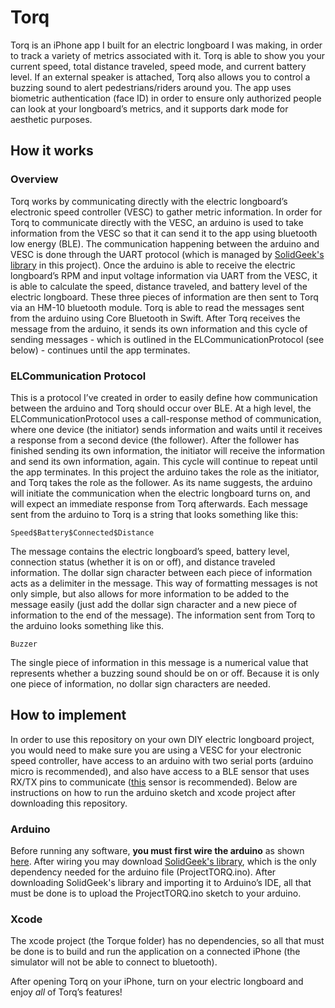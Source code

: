 # Torq
Torq is an iPhone app I built for an electric longboard I was making, in order to track a variety of metrics associated with it. Torq is able to show you your current speed, total distance traveled, speed mode, and current battery level. If an external speaker is attached, Torq also allows you to control a buzzing sound to alert pedestrians/riders around you. The app uses biometric authentication (face ID) in order to ensure only authorized people can look at your longboard’s metrics, and it supports dark mode for aesthetic purposes.

## How it works
### Overview
Torq works by communicating directly with the electric longboard’s electronic speed controller (VESC) to gather metric information. In order for Torq to communicate directly with the VESC, an arduino is used to take information from the VESC so that it can send it to the app using bluetooth low energy (BLE). The communication happening between the arduino and VESC is done through the UART protocol (which is managed by [SolidGeek's library](https://github.com/SolidGeek/VescUart) in this project). Once the arduino is able to receive the electric longboard’s RPM and input voltage information via UART from the VESC, it is able to calculate the speed, distance traveled, and battery level of the electric longboard. These three pieces of information are then sent to Torq via an HM-10 bluetooth module. Torq is able to read the messages sent from the arduino using Core Bluetooth in Swift. After Torq receives the message from the arduino, it sends its own information and this cycle of sending messages - which is outlined in the ELCommunicationProtocol (see below) - continues until the app terminates. 

### ELCommunication Protocol
This is a protocol I’ve created in order to easily define how communication between the arduino and Torq should occur over BLE. At a high level, the ELCommunicationProtocol uses a call-response method of communication, where one device (the initiator) sends information and waits until it receives a response from a second device (the follower). After the follower has finished sending its own information, the initiator will receive the information and send its own information, again. This cycle will continue to repeat until the app terminates. In this project the arduino takes the role as the initiator, and Torq takes the role as the follower. As its name suggests, the arduino will initiate the communication when the electric longboard turns on, and will expect an immediate response from Torq afterwards. Each message sent from the arduino to Torq is a string that looks something like this:

```Speed$Battery$Connected$Distance```

The message contains the electric longboard’s speed, battery level, connection status (whether it is on or off), and distance traveled information. The dollar sign character between each piece of information acts as a delimiter in the message. This way of formatting messages is not only simple, but also allows for more information to be added to the message easily (just add the dollar sign character and a new piece of information to the end of the message). The information sent from Torq to the arduino looks something like this.

```Buzzer```

The single piece of information in this message is a numerical value that represents whether a buzzing sound should be on or off.  Because it is only one piece of information, no dollar sign characters are needed.  

## How to implement
In order to use this repository on your own DIY electric longboard project, you would need to make sure you are using a VESC for your electronic speed controller, have access to an arduino with two serial ports (arduino micro is recommended), and also have access to a BLE sensor that uses RX/TX pins to communicate ([this](https://www.amazon.com/DSD-TECH-Bluetooth-iBeacon-Arduino/dp/B06WGZB2N4/ref=sr_1_1_sspa?dchild=1&keywords=dsd+tech+hm-10&qid=1609039395&s=electronics&sr=1-1-spons&psc=1&spLa=ZW5jcnlwdGVkUXVhbGlmaWVyPUExQVRTVzdHWkhSQjFRJmVuY3J5cHRlZElkPUEwMjI3MjA3TzhPOUpMREtKRTVPJmVuY3J5cHRlZEFkSWQ9QTA2OTcyODkzMzdSV0FSMkhKRkdLJndpZGdldE5hbWU9c3BfYXRmJmFjdGlvbj1jbGlja1JlZGlyZWN0JmRvTm90TG9nQ2xpY2s9dHJ1ZQ==) sensor is recommended). Below are instructions on how to run the arduino sketch and xcode project after downloading this repository.

### Arduino
Before running any software, **you must first wire the arduino** as shown [here](/ArduinoWiring.png). After wiring you may download [SolidGeek's library](https://github.com/SolidGeek/VescUart), which is the only dependency needed for the arduino file (ProjectTORQ.ino). After downloading SolidGeek's library and importing it to Arduino’s IDE, all that must be done is to upload the ProjectTORQ.ino sketch to your arduino. 

### Xcode
The xcode project (the Torque folder) has no dependencies, so all that must be done is to build and run the application on a connected iPhone (the simulator will not be able to connect to bluetooth). 


After opening Torq on your iPhone, turn on your electric longboard and enjoy *all* of Torq’s features!
